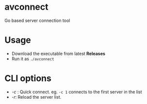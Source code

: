 # avconnect
Go based server connection tool

# Usage

* Download the executable from latest **Releases**
* Run it as `./avconnect`

# CLI options

* _-c <number>_: Quick connect. eg. `-c 1` connects to the first server in the list
* _-r_: Reload the server list.